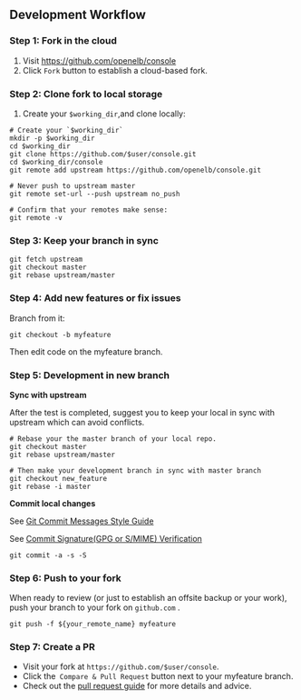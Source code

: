 ## Development Workflow

### Step 1: Fork in the cloud

1. Visit https://github.com/openelb/console
2. Click `Fork` button to establish a cloud-based fork.

### Step 2: Clone fork to local storage

1. Create your `$working_dir`,and clone locally:

```shell
# Create your `$working_dir`
mkdir -p $working_dir
cd $working_dir
git clone https://github.com/$user/console.git
cd $working_dir/console
git remote add upstream https://github.com/openelb/console.git

# Never push to upstream master
git remote set-url --push upstream no_push

# Confirm that your remotes make sense:
git remote -v
```

### Step 3: Keep your branch in sync

```shell
git fetch upstream
git checkout master
git rebase upstream/master
```

### Step 4: Add new features or fix issues

Branch from it:

```shell
git checkout -b myfeature
```

Then edit code on the myfeature branch.

### Step 5: Development in new branch

**Sync with upstream**

After the test is completed, suggest you to keep your local in sync with upstream which can avoid conflicts.

```shell
# Rebase your the master branch of your local repo.
git checkout master
git rebase upstream/master

# Then make your development branch in sync with master branch
git checkout new_feature
git rebase -i master
```
**Commit local changes**

See [Git Commit Messages Style Guide](../CONTRIBUTING.md#git-commit-messages)

See [Commit Signature(GPG or S/MIME) Verification](https://docs.github.com/en/authentication/managing-commit-signature-verification/about-commit-signature-verification)

```shell
git commit -a -s -S
```

### Step 6: Push to your fork

When ready to review (or just to establish an offsite backup or your work), push your branch to your fork on `github.com` .

```shell
git push -f ${your_remote_name} myfeature
```

### Step 7: Create a PR

- Visit your fork at `https://github.com/$user/console`.
- Click the` Compare & Pull Request` button next to your myfeature branch.
- Check out the [pull request guide](../CONTRIBUTING.md#pull-requests) for more details and advice.